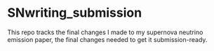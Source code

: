 # SNwriting_submission

This repo tracks the final changes I made to my supernova neutrino emission paper, the final changes needed to get it submission-ready.

